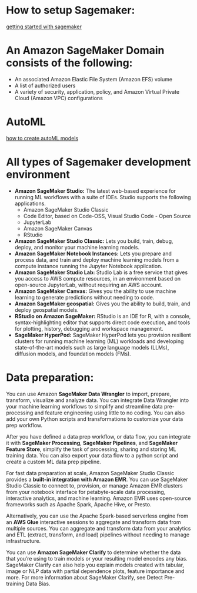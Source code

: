 # How to setup Sagemaker:

[getting started with sagemaker](https://docs.aws.amazon.com/sagemaker/latest/dg/gs.html)

# An Amazon SageMaker Domain consists of the following:

* An associated Amazon Elastic File System (Amazon EFS) volume
* A list of authorized users
* A variety of security, application, policy, and Amazon Virtual Private Cloud (Amazon VPC) configurations

# AutoML
[how to create autoML models](https://docs.aws.amazon.com/sagemaker/latest/dg/autopilot-automate-model-development.html)

# All types of Sagemaker development environment
 * **Amazon SageMaker Studio:** The latest web-based experience for running ML workflows with a suite of IDEs. Studio supports the following applications.
      * Amazon SageMaker Studio Classic
      * Code Editor, based on Code-OSS, Visual Studio Code - Open Source
      * JupyterLab
      * Amazon SageMaker Canvas
      * RStudio
 * **Amazon SageMaker Studio Classic:** Lets you build, train, debug, deploy, and monitor your machine learning models.
 * **Amazon SageMaker Notebook Instances:** Lets you prepare and process data, and train and deploy machine learning models from a compute instance running the Jupyter Notebook application.
 * **Amazon SageMaker Studio Lab:** Studio Lab is a free service that gives you access to AWS compute resources, in an environment based on open-source JupyterLab, without requiring an AWS account.
 * **Amazon SageMaker Canvas:** Gives you the ability to use machine learning to generate predictions without needing to code.
 * **Amazon SageMaker geospatial:** Gives you the ability to build, train, and deploy geospatial models.
 * **RStudio on Amazon SageMaker:** RStudio is an IDE for R, with a console, syntax-highlighting editor that supports direct code execution, and tools for plotting, history, debugging and workspace management.
 * **SageMaker HyperPod:** SageMaker HyperPod lets you provision resilient clusters for running machine learning (ML) workloads and developing state-of-the-art models such as large language models (LLMs), diffusion models, and foundation models (FMs).


# Data preparation:
You can use Amazon **SageMaker Data Wrangler** to import, prepare, transform, visualize and analyze data. You can integrate Data Wrangler into your machine learning workflows to simplify and streamline data pre-processing and feature engineering using little to no coding. You can also add your own Python scripts and transformations to customize your data prep workflow.

After you have defined a data prep workflow, or data flow, you can integrate it with **SageMaker Processing**, **SageMaker Pipelines**, and **SageMaker Feature Store**, simplify the task of processing, sharing and storing ML training data. You can also export your data flow to a python script and create a custom ML data prep pipeline.

For fast data preparation at scale, Amazon SageMaker Studio Classic provides a **built-in integration with Amazon EMR**. You can use SageMaker Studio Classic to connect to, provision, or manage Amazon EMR clusters from your notebook interface for petabyte-scale data processing, interactive analytics, and machine learning. Amazon EMR uses open-source frameworks such as Apache Spark, Apache Hive, or Presto. 

Alternatively, you can use the Apache Spark-based serverless engine from an **AWS Glue** interactive sessions to aggregate and transform data from multiple sources. You can aggregate and transform data from your analytics and ETL (extract, transform, and load) pipelines without needing to manage infrastructure.

You can use **Amazon SageMaker Clarify** to determine whether the data that you’re using to train models or your resulting model encodes any bias. SageMaker Clarify can also help you explain models created with tabular, image or NLP data with partial dependence plots, feature importance and more. For more information about SageMaker Clarify, see Detect Pre-training Data Bias.
